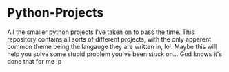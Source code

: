 # Python-Projects
All the smaller python projects I've taken on to pass the time.
This repository contains all sorts of different projects, with the only apparent common theme being the langauge they are written in, lol.
Maybe this will help you solve some stupid problem you've been stuck on...
God knows it's done that for me :p
